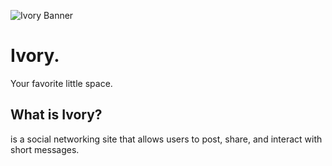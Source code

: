 ![Ivory Banner](https://github.com/user-attachments/assets/c3499f31-180a-4f40-83e3-949fc7f4431b)

# Ivory.
Your favorite little space.

## What is Ivory?
is a social networking site that allows users to post, share, and interact with short messages.
